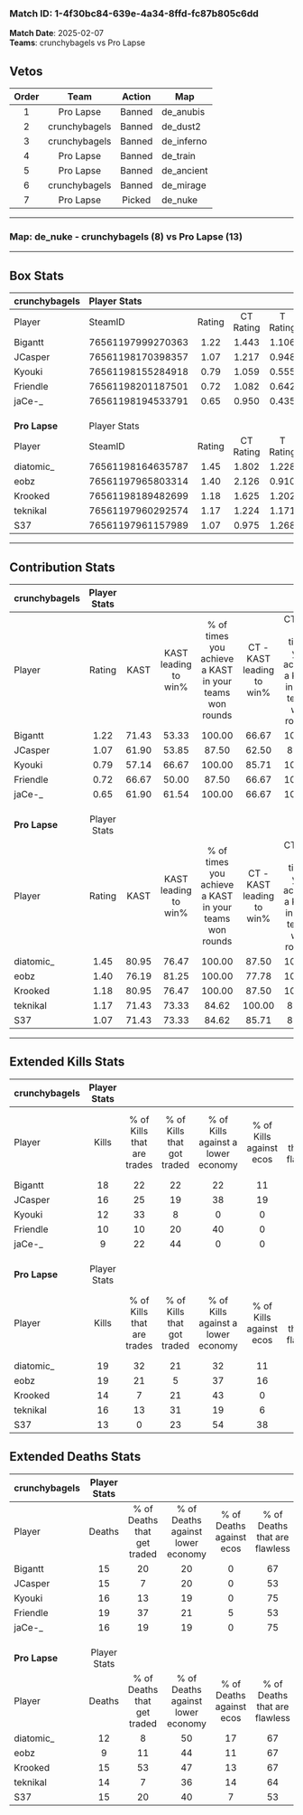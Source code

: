 ### Match ID: 1-4f30bc84-639e-4a34-8ffd-fc87b805c6dd  
**Match Date**: 2025-02-07  
**Teams**: crunchybagels vs Pro Lapse  

## Vetos  

| Order | Team | Action | Map |
| :---: | :--: | :----: | --- |
| 1 | Pro Lapse | Banned | de_anubis |
| 2 | crunchybagels | Banned | de_dust2 |
| 3 | crunchybagels | Banned | de_inferno |
| 4 | Pro Lapse | Banned | de_train |
| 5 | Pro Lapse | Banned | de_ancient |
| 6 | crunchybagels | Banned | de_mirage |
| 7 | Pro Lapse | Picked | de_nuke |

---  

### **Map**: de_nuke - crunchybagels (8) vs Pro Lapse (13)  
---  

## Box Stats  

| **crunchybagels** | Player Stats      |        |           |          |       |      |       |         |        |      |     |
| :- | :- | :-: | :-: | :-: | :-: | :-: | :-: | :-: | :-: | :-: | :-: |
| Player            | SteamID           | Rating | CT Rating | T Rating | KAST  | ADR  | Kills | Assists | Deaths | K/D  | HS% |
| Bigantt           | 76561197999270363 |  1.22  |   1.443   |  1.106   | 71.43 | 82.4 |  18   |    3    |   15   | 1.20 | 50  |
| JCasper           | 76561198170398357 |  1.07  |   1.217   |  0.948   | 61.90 | 85.0 |  16   |    2    |   15   | 1.07 | 50  |
| Kyouki            | 76561198155284918 |  0.79  |   1.059   |  0.555   | 57.14 | 67.6 |  12   |    2    |   16   | 0.75 | 50  |
| Friendle          | 76561198201187501 |  0.72  |   1.082   |  0.642   | 66.67 | 65.7 |  10   |    6    |   19   | 0.53 | 100 |
| jaCe-_            | 76561198194533791 |  0.65  |   0.950   |  0.435   | 61.90 | 48.9 |   9   |    4    |   16   | 0.56 | 77  |
|                   |                   |        |           |          |       |      |       |         |        |      |     |
|                   |                   |        |           |          |       |      |       |         |        |      |     |
|                   |                   |        |           |          |       |      |       |         |        |      |     |
| **Pro Lapse**     | Player Stats      |        |           |          |       |      |       |         |        |      |     |
| Player            | SteamID           | Rating | CT Rating | T Rating | KAST  | ADR  | Kills | Assists | Deaths | K/D  | HS% |
| diatomic_         | 76561198164635787 |  1.45  |   1.802   |  1.228   | 80.95 | 86.2 |  19   |    9    |   12   | 1.58 | 42  |
| eobz              | 76561197965803314 |  1.40  |   2.126   |  0.910   | 76.19 | 68.0 |  19   |    3    |   9    | 2.11 | 47  |
| Krooked           | 76561198189482699 |  1.18  |   1.625   |  1.202   | 80.95 | 89.0 |  14   |   10    |   15   | 0.93 | 42  |
| teknikal          | 76561197960292574 |  1.17  |   1.224   |  1.171   | 71.43 | 82.2 |  16   |    4    |   14   | 1.14 | 56  |
| S37               | 76561197961157989 |  1.07  |   0.975   |  1.268   | 71.43 | 92.3 |  13   |    7    |   15   | 0.87 | 38  |
---  

## Contribution Stats  

| **crunchybagels** | Player Stats |       |                      |                                                        |                           |                                                             |                          |                                                            |
| :- | :-: | :-: | :-: | :-: | :-: | :-: | :-: | :-: |
| Player            |    Rating    | KAST  | KAST leading to win% | % of times you achieve a KAST in your teams won rounds | CT - KAST leading to win% | CT - % of times you achieve a KAST in your teams won rounds | T - KAST leading to win% | T - % of times you achieve a KAST in your teams won rounds |
| Bigantt           |     1.22     | 71.43 |        53.33         |                         100.00                         |           66.67           |                           100.00                            |          33.33           |                           100.00                           |
| JCasper           |     1.07     | 61.90 |        53.85         |                         87.50                          |           62.50           |                            83.33                            |          40.00           |                           100.00                           |
| Kyouki            |     0.79     | 57.14 |        66.67         |                         100.00                         |           85.71           |                           100.00                            |          40.00           |                           100.00                           |
| Friendle          |     0.72     | 66.67 |        50.00         |                         87.50                          |           66.67           |                           100.00                            |          20.00           |                           50.00                            |
| jaCe-_            |     0.65     | 61.90 |        61.54         |                         100.00                         |           66.67           |                           100.00                            |          50.00           |                           100.00                           |
|                   |              |       |                      |                                                        |                           |                                                             |                          |                                                            |
|                   |              |       |                      |                                                        |                           |                                                             |                          |                                                            |
|                   |              |       |                      |                                                        |                           |                                                             |                          |                                                            |
| **Pro Lapse**     | Player Stats |       |                      |                                                        |                           |                                                             |                          |                                                            |
| Player            |    Rating    | KAST  | KAST leading to win% | % of times you achieve a KAST in your teams won rounds | CT - KAST leading to win% | CT - % of times you achieve a KAST in your teams won rounds | T - KAST leading to win% | T - % of times you achieve a KAST in your teams won rounds |
| diatomic_         |     1.45     | 80.95 |        76.47         |                         100.00                         |           87.50           |                           100.00                            |          66.67           |                           100.00                           |
| eobz              |     1.40     | 76.19 |        81.25         |                         100.00                         |           77.78           |                           100.00                            |          85.71           |                           100.00                           |
| Krooked           |     1.18     | 80.95 |        76.47         |                         100.00                         |           87.50           |                           100.00                            |          66.67           |                           100.00                           |
| teknikal          |     1.17     | 71.43 |        73.33         |                         84.62                          |          100.00           |                            85.71                            |          55.56           |                           83.33                            |
| S37               |     1.07     | 71.43 |        73.33         |                         84.62                          |           85.71           |                            85.71                            |          62.50           |                           83.33                            |
---  

## Extended Kills Stats  

| **crunchybagels** | Player Stats |                            |                            |                                    |                         |                              |                                 |                                       |                    |           |
| :- | :-: | :-: | :-: | :-: | :-: | :-: | :-: | :-: | :-: | :-: |
| Player            |    Kills     | % of Kills that are trades | % of Kills that got traded | % of Kills against a lower economy | % of Kills against ecos | % of Kills that are flawless | % of Kills that are close duels | % of Kills that are assisted by flash | Pistol Round Kills | AWP Kills |
| Bigantt           |      18      |             22             |             22             |                 22                 |           11            |              72              |               17                |                   0                   |         0          |     1     |
| JCasper           |      16      |             25             |             19             |                 38                 |           19            |              56              |                6                |                   0                   |         0          |     0     |
| Kyouki            |      12      |             33             |             8              |                 0                  |            0            |              67              |                8                |                   0                   |         0          |     2     |
| Friendle          |      10      |             10             |             20             |                 40                 |            0            |              60              |               10                |                   0                   |         0          |     0     |
| jaCe-_            |      9       |             22             |             44             |                 0                  |            0            |              56              |               22                |                   0                   |         0          |     1     |
|                   |              |                            |                            |                                    |                         |                              |                                 |                                       |                    |           |
|                   |              |                            |                            |                                    |                         |                              |                                 |                                       |                    |           |
|                   |              |                            |                            |                                    |                         |                              |                                 |                                       |                    |           |
| **Pro Lapse**     | Player Stats |                            |                            |                                    |                         |                              |                                 |                                       |                    |           |
| Player            |    Kills     | % of Kills that are trades | % of Kills that got traded | % of Kills against a lower economy | % of Kills against ecos | % of Kills that are flawless | % of Kills that are close duels | % of Kills that are assisted by flash | Pistol Round Kills | AWP Kills |
| diatomic_         |      19      |             32             |             21             |                 32                 |           11            |              63              |                5                |                   0                   |         0          |     4     |
| eobz              |      19      |             21             |             5              |                 37                 |           16            |              63              |                5                |                   0                   |         5          |     2     |
| Krooked           |      14      |             7              |             21             |                 43                 |            0            |              71              |                7                |                   7                   |         0          |     2     |
| teknikal          |      16      |             13             |             31             |                 19                 |            6            |              69              |                0                |                   6                   |         0          |     1     |
| S37               |      13      |             0              |             23             |                 54                 |           38            |              54              |                0                |                  15                   |         0          |     1     |
## Extended Deaths Stats  

| **crunchybagels** | Player Stats |                             |                                   |                          |                               |                            |                           |               |
| :- | :-: | :-: | :-: | :-: | :-: | :-: | :-: | :-: |
| Player            |    Deaths    | % of Deaths that get traded | % of Deaths against lower economy | % of Deaths against ecos | % of Deaths that are flawless | % of Deaths that are close | % of Deaths while blinded | Deaths to AWP |
| Bigantt           |      15      |             20              |                20                 |            0             |              67               |             0              |             7             |       1       |
| JCasper           |      15      |              7              |                20                 |            0             |              53               |             0              |             0             |       1       |
| Kyouki            |      16      |             13              |                19                 |            0             |              75               |             6              |             0             |       2       |
| Friendle          |      19      |             37              |                21                 |            5             |              53               |             0              |            11             |       1       |
| jaCe-_            |      16      |             19              |                19                 |            0             |              75               |             13             |             6             |       0       |
|                   |              |                             |                                   |                          |                               |                            |                           |               |
|                   |              |                             |                                   |                          |                               |                            |                           |               |
|                   |              |                             |                                   |                          |                               |                            |                           |               |
| **Pro Lapse**     | Player Stats |                             |                                   |                          |                               |                            |                           |               |
| Player            |    Deaths    | % of Deaths that get traded | % of Deaths against lower economy | % of Deaths against ecos | % of Deaths that are flawless | % of Deaths that are close | % of Deaths while blinded | Deaths to AWP |
| diatomic_         |      12      |              8              |                50                 |            17            |              67               |             8              |             0             |       0       |
| eobz              |      9       |             11              |                44                 |            11            |              67               |             0              |             0             |       0       |
| Krooked           |      15      |             53              |                47                 |            13            |              67               |             13             |             0             |       0       |
| teknikal          |      14      |              7              |                36                 |            14            |              64               |             14             |             0             |       0       |
| S37               |      15      |             20              |                40                 |            7             |              53               |             20             |             0             |       0       |
